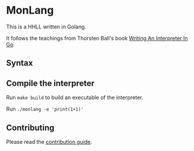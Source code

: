 
# MonLang

This is a HHLL written in Golang.

It follows the teachings from Thorsten Ball's book [Writing An Interpreter In Go](https://interpreterbook.com/).

## Syntax

## Compile the interpreter
Run `make build` to build an executable of the interpreter.

Run `./monlang -e 'print(1+1)'`

## Contributing
Please read the [contribution guide](./CONTRIBUTING.md).
